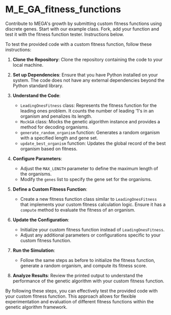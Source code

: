 # M_E_GA_fitness_functions
Contribute to MEGA's growth by submitting custom fitness functions using discrete genes. Start with our example class. Fork, add your function and test it with the fitness function tester. Instructions below. 

To test the provided code with a custom fitness function, follow these instructions:

1. **Clone the Repository**: Clone the repository containing the code to your local machine.

2. **Set up Dependencies**: Ensure that you have Python installed on your system. The code does not have any external dependencies beyond the Python standard library.

3. **Understand the Code**:
   - `LeadingOnesFitness` class: Represents the fitness function for the leading ones problem. It counts the number of leading '1's in an organism and penalizes its length.
   - `MockGA` class: Mocks the genetic algorithm instance and provides a method for decoding organisms.
   - `generate_random_organism` function: Generates a random organism with a specified length and gene set.
   - `update_best_organism` function: Updates the global record of the best organism based on fitness.

4. **Configure Parameters**:
   - Adjust the `MAX_LENGTH` parameter to define the maximum length of the organisms.
   - Modify the `genes` list to specify the gene set for the organisms.

5. **Define a Custom Fitness Function**:
   - Create a new fitness function class similar to `LeadingOnesFitness` that implements your custom fitness calculation logic. Ensure it has a `compute` method to evaluate the fitness of an organism.

6. **Update the Configuration**:
   - Initialize your custom fitness function instead of `LeadingOnesFitness`.
   - Adjust any additional parameters or configurations specific to your custom fitness function.

7. **Run the Simulation**:
   - Follow the same steps as before to initialize the fitness function, generate a random organism, and compute its fitness score.

8. **Analyze Results**: Review the printed output to understand the performance of the genetic algorithm with your custom fitness function.

By following these steps, you can effectively test the provided code with your custom fitness function. This approach allows for flexible experimentation and evaluation of different fitness functions within the genetic algorithm framework.
